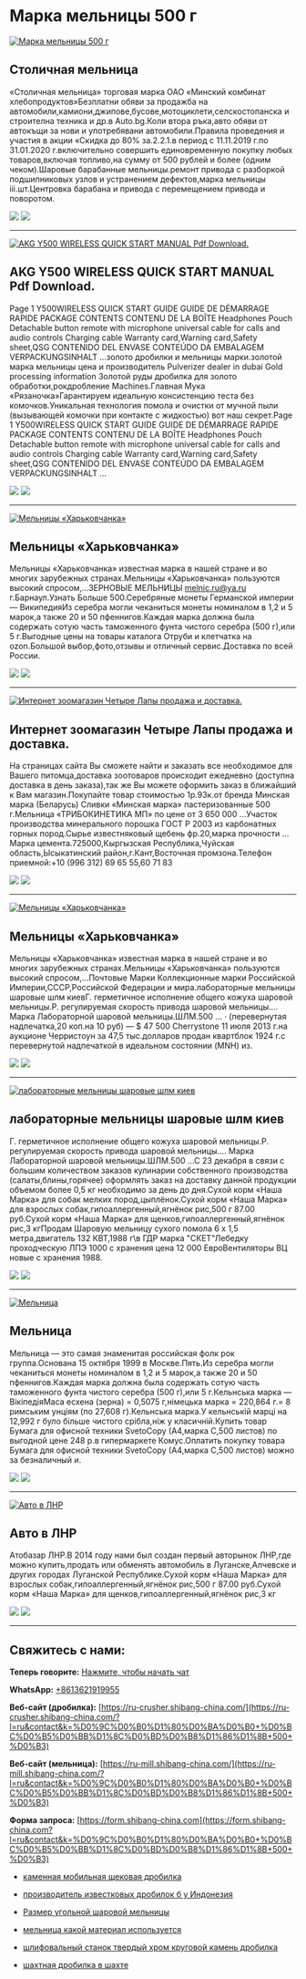 # Марка мельницы 500 г

<a href="https://swt.shibang-china.com/?l=ru&img&k=%D0%9C%D0%B0%D1%80%D0%BA%D0%B0+%D0%BC%D0%B5%D0%BB%D1%8C%D0%BD%D0%B8%D1%86%D1%8B+500+%D0%B3" target="_blank">![Марка мельницы 500 г](http://static.shibang-china.com/all-800x300/424.jpg)</a>

## Столичная мельница
&#171;Столичная мельница&#187; торговая марка ОАО &#171;Минский комбинат хлебопродуктов&#187;Безплатни обяви за продажба на автомобили,камиони,джипове,бусове,мотоциклети,селскостопанска и строителна техника и др.в Auto.bg.Коли втора ръка,авто обяви от автокъщи за нови и употребявани автомобили.Правила проведения и участия в акции &#171;Скидка до 80% за.2.2.1.в период с 11.11.2019 г.по 31.01.2020 г.включительно совершить единовременную покупку любых товаров,включая топливо,на сумму от 500 рублей и более (одним чеком).Шаровые барабанные мельницы.ремонт привода с разборкой подшипниковых узлов и устранением дефектов,марка мельницы iii.шт.Центровка барабана и привода с перемещением привода и поворотом.


<a href="https://whatsapp.shibangsoft.com/WhatsApp.php" target="_blank" title="WhatsApp">![](http://static.shibang-china.com/icon/whatsapp.png)</a> <a href="https://swt.shibang-china.com/?l=ru&icon&k=%D0%9C%D0%B0%D1%80%D0%BA%D0%B0+%D0%BC%D0%B5%D0%BB%D1%8C%D0%BD%D0%B8%D1%86%D1%8B+500+%D0%B3" target="_blank">![](http://static.shibang-china.com/icon/chat-ru.png)</a>

---

<a href="https://swt.shibang-china.com/?l=ru&img&k=%D0%9C%D0%B0%D1%80%D0%BA%D0%B0+%D0%BC%D0%B5%D0%BB%D1%8C%D0%BD%D0%B8%D1%86%D1%8B+500+%D0%B3" target="_blank">![AKG Y500 WIRELESS QUICK START MANUAL Pdf Download.](http://static.shibang-china.com/all-800x300/860.jpg)</a>

## AKG Y500 WIRELESS QUICK START MANUAL Pdf Download.
Page 1 Y500WIRELESS QUICK START GUIDE GUIDE DE D&#201;MARRAGE RAPIDE PACKAGE CONTENTS CONTENU DE LA BO&#206;TE Headphones Pouch Detachable button remote with microphone universal cable for calls and audio controls Charging cable Warranty card,Warning card,Safety sheet,QSG CONTENIDO DEL ENVASE CONTE&#218;DO DA EMBALAGEM VERPACKUNGSINHALT …золото дробилки и мельницы марки.золотой марка мельницы цена и производитель Pulverizer dealer in dubai Gold processing information Золотой руды дробилка для золото обработки,рокдробление Machines.Главная Мука &#171;Рязаночка&#187;Гарантируем идеальную консистенцию теста без комочков.Уникальная технология помола и очистки от мучной пыли (вызывающей комочки при контакте с жидкостью) вот наш секрет.Page 1 Y500WIRELESS QUICK START GUIDE GUIDE DE D&#201;MARRAGE RAPIDE PACKAGE CONTENTS CONTENU DE LA BO&#206;TE Headphones Pouch Detachable button remote with microphone universal cable for calls and audio controls Charging cable Warranty card,Warning card,Safety sheet,QSG CONTENIDO DEL ENVASE CONTE&#218;DO DA EMBALAGEM VERPACKUNGSINHALT …


<a href="https://whatsapp.shibangsoft.com/WhatsApp.php" target="_blank" title="WhatsApp">![](http://static.shibang-china.com/icon/whatsapp.png)</a> <a href="https://swt.shibang-china.com/?l=ru&icon&k=%D0%9C%D0%B0%D1%80%D0%BA%D0%B0+%D0%BC%D0%B5%D0%BB%D1%8C%D0%BD%D0%B8%D1%86%D1%8B+500+%D0%B3" target="_blank">![](http://static.shibang-china.com/icon/chat-ru.png)</a>

---

<a href="https://swt.shibang-china.com/?l=ru&img&k=%D0%9C%D0%B0%D1%80%D0%BA%D0%B0+%D0%BC%D0%B5%D0%BB%D1%8C%D0%BD%D0%B8%D1%86%D1%8B+500+%D0%B3" target="_blank">![Мельницы &#171;Харьковчанка&#187;](http://static.shibang-china.com/all-800x300/1043.jpg)</a>

## Мельницы &#171;Харьковчанка&#187;
Мельницы &#171;Харьковчанка&#187; известная марка в нашей стране и во многих зарубежных странах.Мельницы &#171;Харьковчанка&#187; пользуются высокий спросом,…ЗЕРНОВЫЕ МЕЛЬНИЦЫ melnic.ru@ya.ru г.Барнаул.Узнать Больше 500.Серебряные монеты Германской империи — ВикипедияИз серебра могли чеканиться монеты номиналом в 1,2 и 5 марок,а также 20 и 50 пфеннигов.Каждая марка должна была содержать сотую часть таможенного фунта чистого серебра (500 г),или 5 г.Выгодные цены на товары каталога Отруби и клетчатка на ozon.Большой выбор,фото,отзывы и отличный сервис.Доставка по всей России.


<a href="https://whatsapp.shibangsoft.com/WhatsApp.php" target="_blank" title="WhatsApp">![](http://static.shibang-china.com/icon/whatsapp.png)</a> <a href="https://swt.shibang-china.com/?l=ru&icon&k=%D0%9C%D0%B0%D1%80%D0%BA%D0%B0+%D0%BC%D0%B5%D0%BB%D1%8C%D0%BD%D0%B8%D1%86%D1%8B+500+%D0%B3" target="_blank">![](http://static.shibang-china.com/icon/chat-ru.png)</a>

---

<a href="https://swt.shibang-china.com/?l=ru&img&k=%D0%9C%D0%B0%D1%80%D0%BA%D0%B0+%D0%BC%D0%B5%D0%BB%D1%8C%D0%BD%D0%B8%D1%86%D1%8B+500+%D0%B3" target="_blank">![Интернет зоомагазин Четыре Лапы продажа и доставка.](http://static.shibang-china.com/all-800x300/38.jpg)</a>

## Интернет зоомагазин Четыре Лапы продажа и доставка.
На страницах сайта Вы сможете найти и заказать все необходимое для Вашего питомца,доставка зоотоваров происходит ежедневно (доступна доставка в день заказа),так же Вы можете оформить заказ в ближайший к Вам магазин.Покупайте товар стоимостью 1р.93к.от бренда Минская марка (Беларусь) Сливки &#171;Минская марка&#187; пастеризованные 500 г.Мельница &#171;ТРИБОКИНЕТИКА МП&#187; по цене от 3 650 000 …Участок производства минерального порошка ГОСТ Р 2003 из карбонатных горных пород.Сырье известняковый щебень фр.20,марка прочности …Марка цемента.725000,Кыргызская Республика,Чуйская область,Ысыкатинский район,г.Кант,Восточная промзона.Телефон приемной:+10 (996 312) 69 65 55,60 71 83


<a href="https://whatsapp.shibangsoft.com/WhatsApp.php" target="_blank" title="WhatsApp">![](http://static.shibang-china.com/icon/whatsapp.png)</a> <a href="https://swt.shibang-china.com/?l=ru&icon&k=%D0%9C%D0%B0%D1%80%D0%BA%D0%B0+%D0%BC%D0%B5%D0%BB%D1%8C%D0%BD%D0%B8%D1%86%D1%8B+500+%D0%B3" target="_blank">![](http://static.shibang-china.com/icon/chat-ru.png)</a>

---

<a href="https://swt.shibang-china.com/?l=ru&img&k=%D0%9C%D0%B0%D1%80%D0%BA%D0%B0+%D0%BC%D0%B5%D0%BB%D1%8C%D0%BD%D0%B8%D1%86%D1%8B+500+%D0%B3" target="_blank">![Мельницы &#171;Харьковчанка&#187;](http://static.shibang-china.com/all-800x300/1012.jpg)</a>

## Мельницы &#171;Харьковчанка&#187;
Мельницы &#171;Харьковчанка&#187; известная марка в нашей стране и во многих зарубежных странах.Мельницы &#171;Харьковчанка&#187; пользуются высокий спросом,…Почтовые Марки Коллекционные марки Российской Империи,СССР,Российской Федерации и мира.лабораторные мельницы шаровые шлм киевГ. герметичное исполнение общего кожуха шаровой мельницы.Р. регулируемая скорость привода шаровой мельницы.… Марка Лабораторной шаровой мельницы.ШЛМ.500 …&nbsp;&#0183;&#32;(перевернутая надпечатка,20 коп.на 10 руб) — $ 47 500 Cherrystone 11 июля 2013 г.на аукционе Черристоун за 47,5 тыс.долларов продан квартблок 1924 г.с перевернутой надпечаткой в идеальном состоянии (MNH) из.


<a href="https://whatsapp.shibangsoft.com/WhatsApp.php" target="_blank" title="WhatsApp">![](http://static.shibang-china.com/icon/whatsapp.png)</a> <a href="https://swt.shibang-china.com/?l=ru&icon&k=%D0%9C%D0%B0%D1%80%D0%BA%D0%B0+%D0%BC%D0%B5%D0%BB%D1%8C%D0%BD%D0%B8%D1%86%D1%8B+500+%D0%B3" target="_blank">![](http://static.shibang-china.com/icon/chat-ru.png)</a>

---

<a href="https://swt.shibang-china.com/?l=ru&img&k=%D0%9C%D0%B0%D1%80%D0%BA%D0%B0+%D0%BC%D0%B5%D0%BB%D1%8C%D0%BD%D0%B8%D1%86%D1%8B+500+%D0%B3" target="_blank">![лабораторные мельницы шаровые шлм киев](http://static.shibang-china.com/all-800x300/905.jpg)</a>

## лабораторные мельницы шаровые шлм киев
Г. герметичное исполнение общего кожуха шаровой мельницы.Р. регулируемая скорость привода шаровой мельницы.… Марка Лабораторной шаровой мельницы.ШЛМ.500 …С 23 декабря в связи с большим количеством заказов кулинарии собственного производства (салаты,блины,горячее) оформлять заказ на доставку данной продукции объемом более 0,5 кг необходимо за день до дня.Сухой корм &#171;Наша Марка&#187; для собак мелких пород,цыплёнок.Сухой корм &#171;Наша Марка&#187; для взрослых собак,гипоаллергенный,ягнёнок рис,500 г 87.00 руб.Сухой корм &#171;Наша Марка&#187; для щенков,гипоаллергенный,ягнёнок рис,3 кгПродам Шаровую мельницу сухого помола 6 х 1,5 метра,двигатель 132 КВТ,1988 г\в ГДР марка &quot;СКЕТ&quot;Лебедку проходческую ЛПЭ 1000 с хранения цена 12 000 ЕвроВентиляторы ВЦ новые с хранения 1988.


<a href="https://whatsapp.shibangsoft.com/WhatsApp.php" target="_blank" title="WhatsApp">![](http://static.shibang-china.com/icon/whatsapp.png)</a> <a href="https://swt.shibang-china.com/?l=ru&icon&k=%D0%9C%D0%B0%D1%80%D0%BA%D0%B0+%D0%BC%D0%B5%D0%BB%D1%8C%D0%BD%D0%B8%D1%86%D1%8B+500+%D0%B3" target="_blank">![](http://static.shibang-china.com/icon/chat-ru.png)</a>

---

<a href="https://swt.shibang-china.com/?l=ru&img&k=%D0%9C%D0%B0%D1%80%D0%BA%D0%B0+%D0%BC%D0%B5%D0%BB%D1%8C%D0%BD%D0%B8%D1%86%D1%8B+500+%D0%B3" target="_blank">![Мельница](http://static.shibang-china.com/all-800x300/1371.jpg)</a>

## Мельница
Мельница — это самая знаменитая российская фолк рок группа.Основана 15 октября 1999 в Москве.Пять.Из серебра могли чеканиться монеты номиналом в 1,2 и 5 марок,а также 20 и 50 пфеннигов.Каждая марка должна была содержать сотую часть таможенного фунта чистого серебра (500 г),или 5 г.Кельнська марка — ВікіпедіяМаса есхена (зерна) = 0,5075 г,німецька марка = 220,864 г.= 8 римським унціям (по 27,608 г).Кельнська марка.У кельнській марці на 12,992 г було більше чистого срібла,ніж у класичній.Купить товар Бумага для офисной техники SvetoCopy (A4,марка C,500 листов) по выгодной цене 248 р.в гипермаркете Комус.Оплатить покупку товара Бумага для офисной техники SvetoCopy (A4,марка C,500 листов) можно за безналичный и.


<a href="https://whatsapp.shibangsoft.com/WhatsApp.php" target="_blank" title="WhatsApp">![](http://static.shibang-china.com/icon/whatsapp.png)</a> <a href="https://swt.shibang-china.com/?l=ru&icon&k=%D0%9C%D0%B0%D1%80%D0%BA%D0%B0+%D0%BC%D0%B5%D0%BB%D1%8C%D0%BD%D0%B8%D1%86%D1%8B+500+%D0%B3" target="_blank">![](http://static.shibang-china.com/icon/chat-ru.png)</a>

---

<a href="https://swt.shibang-china.com/?l=ru&img&k=%D0%9C%D0%B0%D1%80%D0%BA%D0%B0+%D0%BC%D0%B5%D0%BB%D1%8C%D0%BD%D0%B8%D1%86%D1%8B+500+%D0%B3" target="_blank">![Авто в ЛНР](http://static.shibang-china.com/all-800x300/978.jpg)</a>

## Авто в ЛНР
Атобазар ЛНР.В 2014 году нами был создан первый авторынок ЛНР,где можно купить,продать или обменять автомобиль в Луганске,Алчевске и других городах Луганской Республике.Сухой корм &#171;Наша Марка&#187; для взрослых собак,гипоаллергенный,ягнёнок рис,500 г 87.00 руб.Сухой корм &#171;Наша Марка&#187; для щенков,гипоаллергенный,ягнёнок рис,3 кг

<a href="https://whatsapp.shibangsoft.com/WhatsApp.php" target="_blank" title="WhatsApp">![](http://static.shibang-china.com/icon/whatsapp.png)</a> <a href="https://swt.shibang-china.com/?l=ru&icon&k=%D0%9C%D0%B0%D1%80%D0%BA%D0%B0+%D0%BC%D0%B5%D0%BB%D1%8C%D0%BD%D0%B8%D1%86%D1%8B+500+%D0%B3" target="_blank">![](http://static.shibang-china.com/icon/chat-ru.png)</a>

---
## Свяжитесь с нами:

**Теперь говорите:** [Нажмите, чтобы начать чат](https://swt.shibang-china.com?l=ru&contact&k=%D0%9C%D0%B0%D1%80%D0%BA%D0%B0+%D0%BC%D0%B5%D0%BB%D1%8C%D0%BD%D0%B8%D1%86%D1%8B+500+%D0%B3)

**WhatsApp:**  [+8613621919955](https://whatsapp.shibangsoft.com/WhatsApp.php)

**Веб-сайт (дробилка):** [https://ru-crusher.shibang-china.com/](https://ru-crusher.shibang-china.com/?l=ru&contact&k=%D0%9C%D0%B0%D1%80%D0%BA%D0%B0+%D0%BC%D0%B5%D0%BB%D1%8C%D0%BD%D0%B8%D1%86%D1%8B+500+%D0%B3)

**Веб-сайт (мельница):** [https://ru-mill.shibang-china.com/](https://ru-mill.shibang-china.com/?l=ru&contact&k=%D0%9C%D0%B0%D1%80%D0%BA%D0%B0+%D0%BC%D0%B5%D0%BB%D1%8C%D0%BD%D0%B8%D1%86%D1%8B+500+%D0%B3)

**Форма запроса:** [https://form.shibang-china.com](https://form.shibang-china.com?l=ru&contact&k=%D0%9C%D0%B0%D1%80%D0%BA%D0%B0+%D0%BC%D0%B5%D0%BB%D1%8C%D0%BD%D0%B8%D1%86%D1%8B+500+%D0%B3)

* [каменная мобильная щековая дробилка](../131/%D0%BA%D0%B0%D0%BC%D0%B5%D0%BD%D0%BD%D0%B0%D1%8F%20%D0%BC%D0%BE%D0%B1%D0%B8%D0%BB%D1%8C%D0%BD%D0%B0%D1%8F%20%D1%89%D0%B5%D0%BA%D0%BE%D0%B2%D0%B0%D1%8F%20%D0%B4%D1%80%D0%BE%D0%B1%D0%B8%D0%BB%D0%BA%D0%B0.md)

* [производитель известковых дробилок б  у Индонезия](../131/%D0%BF%D1%80%D0%BE%D0%B8%D0%B7%D0%B2%D0%BE%D0%B4%D0%B8%D1%82%D0%B5%D0%BB%D1%8C%20%D0%B8%D0%B7%D0%B2%D0%B5%D1%81%D1%82%D0%BA%D0%BE%D0%B2%D1%8B%D1%85%20%D0%B4%D1%80%D0%BE%D0%B1%D0%B8%D0%BB%D0%BE%D0%BA%20%D0%B1%20%20%D1%83%20%D0%98%D0%BD%D0%B4%D0%BE%D0%BD%D0%B5%D0%B7%D0%B8%D1%8F.md)

* [Размер угольной шаровой мельницы](../132/%D0%A0%D0%B0%D0%B7%D0%BC%D0%B5%D1%80%20%D1%83%D0%B3%D0%BE%D0%BB%D1%8C%D0%BD%D0%BE%D0%B9%20%D1%88%D0%B0%D1%80%D0%BE%D0%B2%D0%BE%D0%B9%20%D0%BC%D0%B5%D0%BB%D1%8C%D0%BD%D0%B8%D1%86%D1%8B.md)

* [мельница какой материал используется](../133/%D0%BC%D0%B5%D0%BB%D1%8C%D0%BD%D0%B8%D1%86%D0%B0%20%D0%BA%D0%B0%D0%BA%D0%BE%D0%B9%20%D0%BC%D0%B0%D1%82%D0%B5%D1%80%D0%B8%D0%B0%D0%BB%20%D0%B8%D1%81%D0%BF%D0%BE%D0%BB%D1%8C%D0%B7%D1%83%D0%B5%D1%82%D1%81%D1%8F.md)

* [шлифовальный станок твердый хром круговой камень дробилка](../131/%D1%88%D0%BB%D0%B8%D1%84%D0%BE%D0%B2%D0%B0%D0%BB%D1%8C%D0%BD%D1%8B%D0%B9%20%D1%81%D1%82%D0%B0%D0%BD%D0%BE%D0%BA%20%D1%82%D0%B2%D0%B5%D1%80%D0%B4%D1%8B%D0%B9%20%D1%85%D1%80%D0%BE%D0%BC%20%D0%BA%D1%80%D1%83%D0%B3%D0%BE%D0%B2%D0%BE%D0%B9%20%D0%BA%D0%B0%D0%BC%D0%B5%D0%BD%D1%8C%20%D0%B4%D1%80%D0%BE%D0%B1%D0%B8%D0%BB%D0%BA%D0%B0.md)

* [шахтная дробилка в шахте](../132/%D1%88%D0%B0%D1%85%D1%82%D0%BD%D0%B0%D1%8F%20%D0%B4%D1%80%D0%BE%D0%B1%D0%B8%D0%BB%D0%BA%D0%B0%20%D0%B2%20%D1%88%D0%B0%D1%85%D1%82%D0%B5.md)